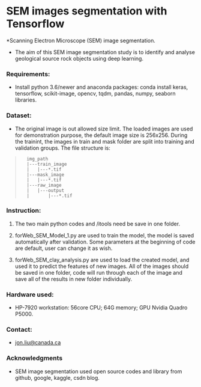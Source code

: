 # SEM images segmentation with Tensorflow

*Scanning Electron Microscope (SEM) image segmentation.
* The aim of this SEM image segmentation study is to identify and analyse geological source rock objects using deep learning.    


### Requirements: 

* Install python 3.6/newer and anaconda packages: conda install keras, tensorflow, scikit-image, opencv, tqdm, pandas, numpy, seaborn libraries.


### Dataset: 

* The original image is out allowed size limit. The loaded images are used for demonstration purpose, the default image size is 256x256. During the trainint, the images in train and mask folder are split into training and validation groups. The file structure is:

>       img_path
>       |---train_image
>       |   |---*.tif
>       |---mask_image
>       |   |---*.tif
>       |---raw_image
>       |   |---output
>       |       |---*.tif


### Instruction:

   1. The two main python codes and /itools need be save in one folder.

   2. forWeb_SEM_Model_1.py are used to train the model, the model is saved automatically after validation. Some parameters at the beginning of code are default, user can change it as wish.

   3. forWeb_SEM_clay_analysis.py are used to load the created model, and used it to predict the features of new images. All of the images should be saved in one folder, code will run through each of the image and save all of the results in new folder individually.


### Hardware used: 

* HP-7920 workstation: 56core CPU; 64G memory; GPU Nvidia Quadro P5000.


### Contact: 

* jon.liu@canada.ca


### Acknowledgments

* SEM image segmentation used open source codes and library from github, google, kaggle, csdn blog.


